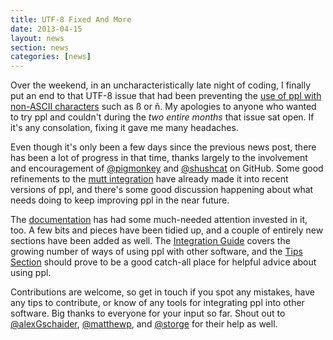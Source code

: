 ```yaml
---
title: UTF-8 Fixed And More
date: 2013-04-15
layout: news
section: news
categories: [news]
---
```


Over the weekend, in an uncharacteristically late night of coding, I finally put
an end to that UTF-8 issue that had been preventing the [use of ppl with
non-ASCII characters](https://github.com/urael/ppl/issues/17) such as ß or ñ. My
apologies to anyone who wanted to try ppl and couldn't during the *two entire
months* that issue sat open. If it's any consolation, fixing it gave me many
headaches.

Even though it's only been a few days since the previous news post, there has
been a lot of progress in that time, thanks largely to the involvement and
encouragement of [@pigmonkey](https://github.com/pigmonkey) and
[@shushcat](https://github.com/shushcat) on GitHub. Some good refinements to the
[mutt integration](/documentation/integration/mutt/) have already made it into
recent versions of ppl, and there's some good discussion happening about what
needs doing to keep improving ppl in the near future.

The [documentation](/documentation) has had some much-needed attention invested
in it, too. A few bits and pieces have been tidied up, and a couple of entirely
new sections have been added as well. The [Integration
Guide](/documentation/integration/bash/) covers the growing number of ways of
using ppl with other software, and the [Tips Section](documentation/tips/)
should prove to be a good catch-all place for helpful advice about using ppl.

Contributions are welcome, so get in touch if you spot any mistakes, have any
tips to contribute, or know of any tools for integrating ppl into other
software. Big thanks to everyone for your input so far. Shout out to
[@alexGschaider](https://github.com/axelGschaider),
[@matthewp](https://github.com/matthewp/), and
[@storge](https://github.com/storge) for their help as well.

